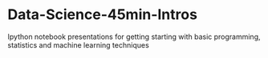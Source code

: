 Data-Science-45min-Intros
=========================

Ipython notebook presentations for getting starting with basic programming, statistics and machine learning techniques
